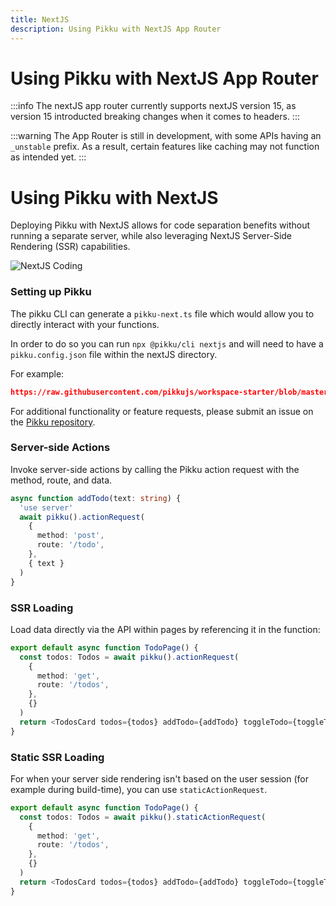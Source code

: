 ```yaml
---
title: NextJS
description: Using Pikku with NextJS App Router
---
```


# Using Pikku with NextJS App Router

:::info
The nextJS app router currently supports nextJS version 15, as version 15 introducted breaking changes when it comes to headers.
:::

:::warning
The App Router is still in development, with some APIs having an `_unstable` prefix. As a result, certain features like caching may not function as intended yet.
:::

# Using Pikku with NextJS

Deploying Pikku with NextJS allows for code separation benefits without running a separate server, while also leveraging NextJS Server-Side Rendering (SSR) capabilities.

![NextJS Coding](/img/nextjs-coding.gif)

### Setting up Pikku

The pikku CLI can generate a `pikku-next.ts` file which would allow you to directly interact with your functions.

In order to do so you can run `npx @pikku/cli nextjs` and will need to have a `pikku.config.json` file within the nextJS directory.

For example:

```json reference title="pikku.config.json"
https://raw.githubusercontent.com/pikkujs/workspace-starter/blob/master/apps/next-pages/pikku.config.json
```

For additional functionality or feature requests, please submit an issue on the [Pikku repository](https://github.com/pikku/pikku).

### Server-side Actions

Invoke server-side actions by calling the Pikku action request with the method, route, and data.

```typescript
async function addTodo(text: string) {
  'use server'
  await pikku().actionRequest(
    {
      method: 'post',
      route: '/todo',
    },
    { text }
  )
}
```

### SSR Loading

Load data directly via the API within pages by referencing it in the function:

```typescript
export default async function TodoPage() {
  const todos: Todos = await pikku().actionRequest(
    {
      method: 'get',
      route: '/todos',
    },
    {}
  )
  return <TodosCard todos={todos} addTodo={addTodo} toggleTodo={toggleTodo} />
}
```

### Static SSR Loading

For when your server side rendering isn't based on the user session (for example during build-time), you can use `staticActionRequest`.

```typescript
export default async function TodoPage() {
  const todos: Todos = await pikku().staticActionRequest(
    {
      method: 'get',
      route: '/todos',
    },
    {}
  )
  return <TodosCard todos={todos} addTodo={addTodo} toggleTodo={toggleTodo} />
}
```